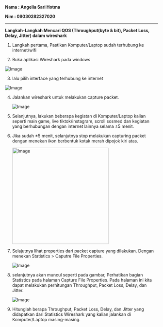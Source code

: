 **Nama    : Angelia Sari Hotma**

**Nim     : 09030282327020**

---


**Langkah-Langkah Mencari QOS (Throughput(byte & bit), Packet Loss, Delay, Jitter) dalam wireshark**

1. Langkah pertama, Pastikan Komputer/Laptop sudah terhubung ke internet/wifi
   
2. Buka aplikasi Wireshark pada windows

  ![Image](https://github.com/user-attachments/assets/7842762e-8663-488d-96fb-4803b9d47f8d)

3. lalu pilih interface yang terhubung ke internet

  ![Image](https://github.com/user-attachments/assets/3e97147f-f481-4d2b-ae62-2c6506e68d20) 

4. Jalankan wireshark untuk melakukan capture packet.

   ![Image](https://github.com/user-attachments/assets/0c8f06a6-6c2b-447e-92e8-155ae31b7c4a)

5. Selanjutnya, lakukan beberapa kegiatan di Komputer/Laptop kalian seperti main game, live tiktok/instagram, scroll sosmed dan kegiatan yang berhubungan dengan internet        lainnya selama ±5 menit.
   
6. Jika sudah ±5 menit, selanjutnya stop melakukan capturing packet dengan menekan ikon berbentuk kotak merah dipojok kiri atas.

   <img width="317" alt="Image" src="https://github.com/user-attachments/assets/b9b3329e-33ed-4adc-a50c-0baabc900c8a" />

7. Selajutnya lihat properties dari packet capture yang dilakukan. Dengan menekan Statistics > Caputre File Properties.

   ![Image](https://github.com/user-attachments/assets/55898ffc-1f88-47c4-b1e7-2d79976e7736)

8. selanjutnya akan muncul seperti pada gambar, Perhatikan bagian Statistics pada halaman Capture File Properties. Pada halaman ini 
   kita dapat melakukan perhitungan Throughput, Packet Loss, Delay, dan Jitter.

   ![Image](https://github.com/user-attachments/assets/2e823cdf-2e02-4c2a-9009-23ca28dfdef3)

9. Hitunglah berapa Throughput, Packet Loss, Delay, dan Jitter yang didapatkan dari Statistics Wireshark yang kalian jalankan di Komputer/Laptop masing-masing.


   
